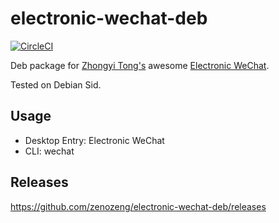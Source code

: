# electronic-wechat-deb

[![CircleCI](https://circleci.com/gh/zenozeng/electronic-wechat-deb.svg?style=svg)](https://circleci.com/gh/zenozeng/electronic-wechat-deb)

Deb package for [Zhongyi Tong's](https://github.com/geeeeeeeeek) awesome [Electronic WeChat](https://github.com/geeeeeeeeek/electronic-wechat).

Tested on Debian Sid.

## Usage

- Desktop Entry: Electronic WeChat
- CLI: wechat

## Releases

https://github.com/zenozeng/electronic-wechat-deb/releases
